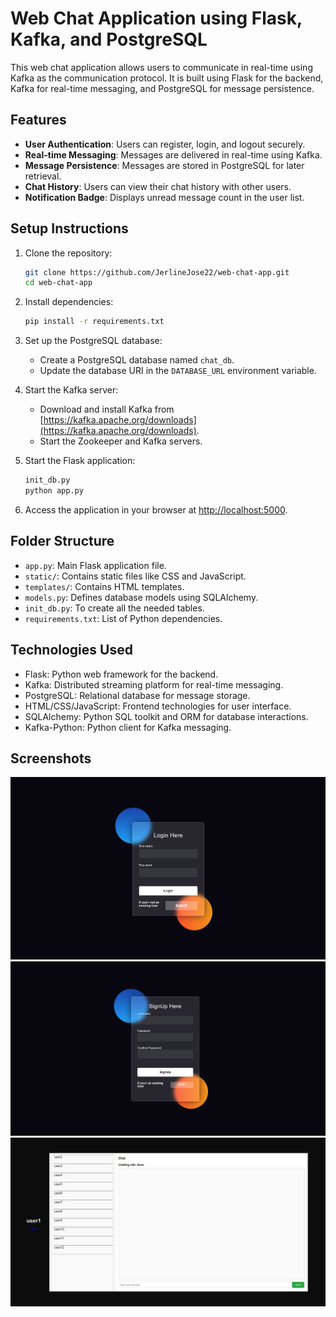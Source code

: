 # Web Chat Application using Flask, Kafka, and PostgreSQL

This web chat application allows users to communicate in real-time using Kafka as the communication protocol. It is built using Flask for the backend, Kafka for real-time messaging, and PostgreSQL for message persistence.

## Features

- **User Authentication**: Users can register, login, and logout securely.
- **Real-time Messaging**: Messages are delivered in real-time using Kafka.
- **Message Persistence**: Messages are stored in PostgreSQL for later retrieval.
- **Chat History**: Users can view their chat history with other users.
- **Notification Badge**: Displays unread message count in the user list.

## Setup Instructions

1. Clone the repository:
   ```bash
   git clone https://github.com/JerlineJose22/web-chat-app.git
   cd web-chat-app
   ```

2. Install dependencies:
   ```bash
   pip install -r requirements.txt
   ```

3. Set up the PostgreSQL database:
   - Create a PostgreSQL database named `chat_db`.
   - Update the database URI in the `DATABASE_URL` environment variable.

4. Start the Kafka server:
   - Download and install Kafka from [https://kafka.apache.org/downloads](https://kafka.apache.org/downloads).
   - Start the Zookeeper and Kafka servers.

5. Start the Flask application:
   ```bash
   init_db.py
   python app.py
   ```

6. Access the application in your browser at [http://localhost:5000](http://localhost:5000).

## Folder Structure

- `app.py`: Main Flask application file.
- `static/`: Contains static files like CSS and JavaScript.
- `templates/`: Contains HTML templates.
- `models.py`: Defines database models using SQLAlchemy.
- `init_db.py`: To create all the needed tables.
- `requirements.txt`: List of Python dependencies.

## Technologies Used

- Flask: Python web framework for the backend.
- Kafka: Distributed streaming platform for real-time messaging.
- PostgreSQL: Relational database for message storage.
- HTML/CSS/JavaScript: Frontend technologies for user interface.
- SQLAlchemy: Python SQL toolkit and ORM for database interactions.
- Kafka-Python: Python client for Kafka messaging.

## Screenshots

![Login Page](screenshots/login.png)
![SignUp Page](screenshots/signup.png)
![Chat Interface](screenshots/chat.png)
